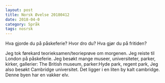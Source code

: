 ```yaml
---
layout: post
title: Norsk Øvelse 20180412
date: 2018-04-0
category: Språk
tags: nosrsk
---
```

Hva gjorde du på påskeferie? Hvor dro du?
Hva gjør du på fritiden?

Jeg tok førekard teorieksamen/teorieprøve om morgenen.
Jeg reiste til London på påskeferie.
Jeg besøkt mange museer, universiteter, parker, kirker, gallerier: The British museum, parker:Hyde park, regent park,
Jeg also besøkt Cambridge universitet.
Det ligger i en liten by kalt cambridge. Denne byen har en vakker elv.



